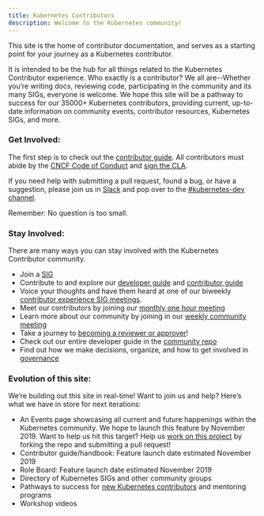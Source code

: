 ```yaml
---
title: Kubernetes Contributors 
description: Welcome to the Kubernetes community!
---
```



This site is the home of contributor documentation, and serves as a starting point for your journey as a Kubernetes contributor.

It is intended to be the hub for all things related to the Kubernetes Contributor experience. Who exactly is a contributor? We all are--Whether you’re writing docs, reviewing code, participating in the community and its many SIGs, everyone is welcome. We hope this site will be a pathway to success for our 35000+ Kubernetes contributors, providing current, up-to-date information on community events, contributor resources, Kubernetes SIGs, and more.

### Get Involved:

The first step is to check out the [contributor guide](/guide/). All contributors must abide by the [CNCF Code of Conduct](https://github.com/cncf/foundation/blob/master/code-of-conduct.md) and [sign the CLA](https://github.com/kubernetes/community/blob/master/CLA.md).

If you need help with submitting a pull request, found a bug, or have a suggestion, please join us in [Slack] and pop over to the [#kubernetes-dev channel].

Remember: No question is too small.

### Stay Involved:

There are many ways you can stay involved with the Kubernetes Contributor community. 

* Join a [SIG](https://git.k8s.io/community/sig-list.md)
* Contribute to and explore our [developer guide](https://git.k8s.io/community/contributors/devel) and [contributor guide](/guide/)
* Voice your thoughts and have them heard at one of our biweekly [contributor experience SIG meetings](https://github.com/kubernetes/community/tree/master/sig-contributor-experience#meetings). 
* Meet our contributors by joining our [monthly one hour meeting](https://github.com/kubernetes/community/blob/master/mentoring/meet-our-contributors.md)
* Learn more about our community by joining in our [weekly community meeting](https://github.com/kubernetes/community/blob/master/events/community-meeting.md)
* Take a journey to [becoming a reviewer or approver](http://git.k8s.io/community/community-membership.md)!
* Check out our entire developer guide in the [community repo](http://git.k8s.io/community/contributors/devel)
* Find out how we make decisions, organize, and how to get involved in [governance](http://git.k8s.io/community/governance.md)

### Evolution of this site:

We’re building out this site in real-time! Want to join us and help? Here’s what we have in store for next iterations:

* An Events page showcasing all current and future happenings within the Kubernetes community. We hope to launch this feature by November 2019. Want to help us hit this target? Help us [work on this project](https://github.com/kubernetes-sigs/contributor-site/issues/15) by forking the repo and submitting a pull request!
* Contributor guide/handbook: Feature launch date estimated November 2019
* Role Board: Feature launch date estimated November 2019
* Directory of Kubernetes SIGs and other community groups
* Pathways to success for [new Kubernetes contributors](https://github.com/kubernetes/community/blob/master/community-membership.md) and mentoring programs
* Workshop videos

[Slack]: https://slack.k8s.io/
[#kubernetes-dev channel]: https://app.slack.com/client/T09NY5SBT/C09R23FHP
